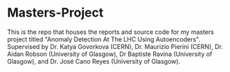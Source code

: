 # Masters-Project

This is the repo that houses the reports and source code for my masters project titled "Anomaly Detection At The LHC Using Autoencoders". Supervised by Dr. Katya Govorkova (CERN), Dr. Maurizio Pierini (CERN), Dr. Aidan Robson (University of Glasgow), Dr Baptiste Ravina (University of Glasgow), and Dr. José Cano Reyes (University of Glasgow).
